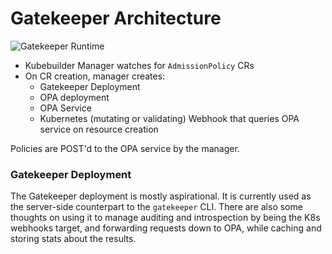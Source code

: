 # Gatekeeper Architecture

![Gatekeeper Runtime](https://github.com/replicatedhq/gatekeeper/blob/master/docs/architecturue/assets/arch-1.png)

- Kubebuilder Manager watches for `AdmissionPolicy` CRs
- On CR creation, manager creates:
    - Gatekeeper Deployment
    - OPA deployment
    - OPA Service
    - Kubernetes (mutating or validating) Webhook that queries OPA service on resource creation

Policies are POST'd to the OPA service by the manager.


### Gatekeeper Deployment

The Gatekeeper deployment is mostly aspirational. It is currently used as the server-side counterpart to the `gatekeeper` CLI. There are also some thoughts on using it to manage auditing and introspection by being the K8s webhooks target, and forwarding requests down to OPA, while caching and storing stats about the results.


